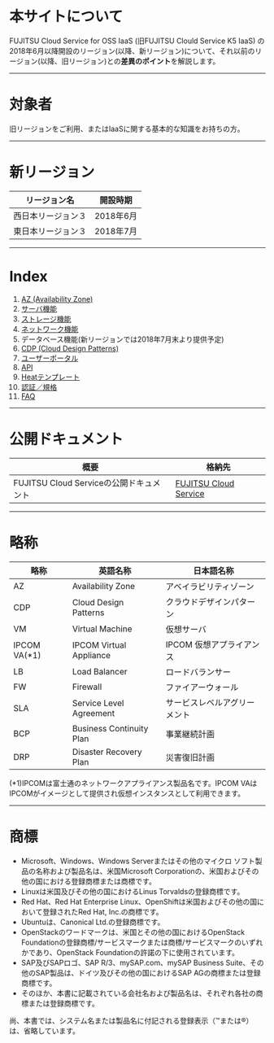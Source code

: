 # 本サイトについて

FUJITSU Cloud Service for OSS IaaS (旧FUJITSU Clould Service K5 IaaS) の2018年6月以降開設のリージョン(以降、新リージョン)について、それ以前のリージョン(以降、旧リージョン)との**差異のポイント**を解説します。

------



# 対象者

旧リージョンをご利用、またはIaaSに関する基本的な知識をお持ちの方。

------



# 新リージョン

| リージョン名       | 開設時期  |
| ------------------ | --------- |
| 西日本リージョン３ | 2018年6月 |
| 東日本リージョン３ | 2018年7月 |

------



# Index

1. [AZ (Availability Zone)](AZ/README.md)
2. [サーバ機能](serverfunction/README.md)
3. [ストレージ機能](storagefunction/README.md)
4. [ネットワーク機能](networkdesign/README.md)
5. データベース機能(新リージョンでは2018年7月末より提供予定)
6. [CDP (Cloud Design Patterns)](CDP/README.md)
7. [ユーザーポータル](userportal/README.md)
8. [API](API/README.md)
9. [Heatテンプレート](HeatTemplate/README.md)
10. [認証／規格](audit/README.md)
11. [FAQ](FAQ/README.md)

------



# 公開ドキュメント

| 概要                                    | 格納先                                                       |
| --------------------------------------- | ------------------------------------------------------------ |
| FUJITSU Cloud Serviceの公開ドキュメント | [FUJITSU Cloud Service]( https://k5-doc.jp-east-1.paas.cloud.global.fujitsu.com/doc/jp/iaas/document/list/doclist_iaas.html ) |

------



# 略称

| 略称         | 英語名称                 | 日本語名称                   |
| ------------ | ------------------------ | ---------------------------- |
| AZ           | Availability Zone        | アベイラビリティゾーン       |
| CDP          | Cloud Design Patterns    | クラウドデザインパターン     |
| VM           | Virtual Machine          | 仮想サーバ                   |
| IPCOM VA(*1) | IPCOM Virtual Appliance  | IPCOM 仮想アプライアンス     |
| LB           | Load Balancer            | ロードバランサー             |
| FW           | Firewall                 | ファイアーウォール           |
| SLA          | Service Level Agreement  | サービスレベルアグリーメント |
| BCP          | Business Continuity Plan | 事業継続計画                 |
| DRP          | Disaster Recovery Plan   | 災害復旧計画                 |

(*1)IPCOMは富士通のネットワークアプライアンス製品名です。IPCOM VAはIPCOMがイメージとして提供され仮想インスタンスとして利用できます。

------



# 商標

- Microsoft、Windows、Windows Serverまたはその他のマイクロ ソフト製品の名称および製品名は、米国Microsoft Corporationの、米国およびその他の国における登録商標または商標です。
- Linuxは米国及びその他の国におけるLinus Torvaldsの登録商標です。
- Red Hat、Red Hat Enterprise Linux、OpenShiftは米国およびその他の国において登録されたRed Hat, Inc.の商標です。
- Ubuntuは、Canonical Ltd.の登録商標です。
- OpenStackのワードマークは、米国とその他の国におけるOpenStack Foundationの登録商標/サービスマークまたは商標/サービスマークのいずれかであり、OpenStack Foundationの許諾の下に使用されています。
- SAP及びSAPロゴ、SAP R/3、mySAP.com、mySAP Business Suite、その他のSAP製品は、ドイツ及びその他の国におけるSAP AGの商標または登録商標です。
- そのほか、本書に記載されている会社名および製品名は、それぞれ各社の商標または登録商標です。



尚、本書では、システム名または製品名に付記される登録表示（™または®）は、省略しています。 